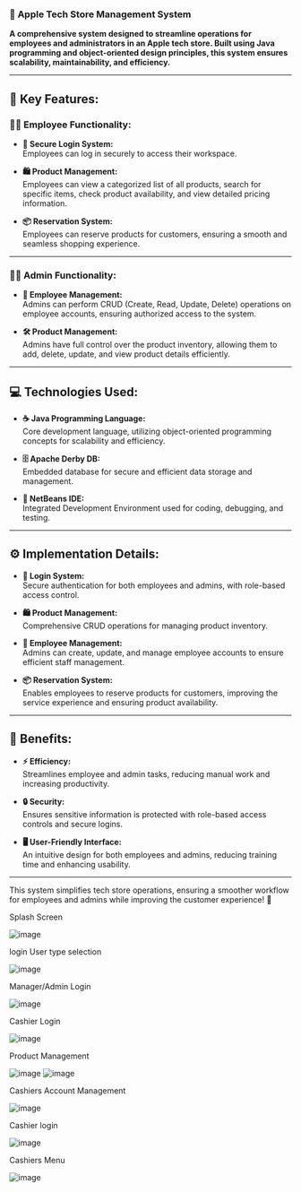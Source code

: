 
### 📱 **Apple Tech Store Management System**

**A comprehensive system designed to streamline operations for employees and administrators in an Apple tech store. Built using Java programming and object-oriented design principles, this system ensures scalability, maintainability, and efficiency.**

---

## 🔑 **Key Features:**

### 👩‍💻 **Employee Functionality:**

- **🔐 Secure Login System:**  
  Employees can log in securely to access their workspace.

- **🛍️ Product Management:**  
  Employees can view a categorized list of all products, search for specific items, check product availability, and view detailed pricing information.

- **📦 Reservation System:**  
  Employees can reserve products for customers, ensuring a smooth and seamless shopping experience.

---

### 👨‍💼 **Admin Functionality:**

- **👥 Employee Management:**  
  Admins can perform CRUD (Create, Read, Update, Delete) operations on employee accounts, ensuring authorized access to the system.

- **🛠️ Product Management:**  
  Admins have full control over the product inventory, allowing them to add, delete, update, and view product details efficiently.

---

## 💻 **Technologies Used:**

- **☕ Java Programming Language:**  
  Core development language, utilizing object-oriented programming concepts for scalability and efficiency.

- **🗄️ Apache Derby DB:**  
  Embedded database for secure and efficient data storage and management.

- **🔧 NetBeans IDE:**  
  Integrated Development Environment used for coding, debugging, and testing.

---

## ⚙️ **Implementation Details:**

- **🔑 Login System:**  
  Secure authentication for both employees and admins, with role-based access control.

- **🛍️ Product Management:**  
  Comprehensive CRUD operations for managing product inventory.

- **👥 Employee Management:**  
  Admins can create, update, and manage employee accounts to ensure efficient staff management.

- **📦 Reservation System:**  
  Enables employees to reserve products for customers, improving the service experience and ensuring product availability.

---

## 🎯 **Benefits:**

- **⚡ Efficiency:**  
  Streamlines employee and admin tasks, reducing manual work and increasing productivity.

- **🔒 Security:**  
  Ensures sensitive information is protected with role-based access controls and secure logins.

- **🖥️ User-Friendly Interface:**  
  An intuitive design for both employees and admins, reducing training time and enhancing usability.

---

This system simplifies tech store operations, ensuring a smoother workflow for employees and admins while improving the customer experience! 🚀


Splash  Screen


![image](https://github.com/user-attachments/assets/4d5a2594-877c-46a4-97e8-757bdad7bb67)

login User type selection

![image](https://github.com/user-attachments/assets/73300694-6a8b-4ee4-ba49-cf1e1fce47f4)

Manager/Admin Login

![image](https://github.com/user-attachments/assets/0fa4c17a-7662-404e-bef0-d2ba2df311be)

Cashier Login

![image](https://github.com/user-attachments/assets/d3383d1f-e779-4436-bc71-96ed8b0c7dc7)

Product Management

![image](https://github.com/user-attachments/assets/8a927e9c-f507-44e4-a268-90030c0b413d)
![image](https://github.com/user-attachments/assets/c917f702-827c-400d-8a60-108035e4e096)

Cashiers Account Management

![image](https://github.com/user-attachments/assets/de130a96-3c5e-488d-a4e6-1bcb25f78f98)

Cashier login

![image](https://github.com/user-attachments/assets/900b6b9f-d412-49c9-8e90-e092a54de82f)

Cashiers Menu

![image](https://github.com/user-attachments/assets/6a1528de-d2d5-404f-b005-1251ffc5bdff)


















